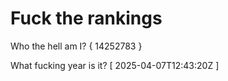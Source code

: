 # Fuck the rankings

Who the hell am I?
{ 14252783 }

What fucking year is it?
[ 2025-04-07T12:43:20Z ]
